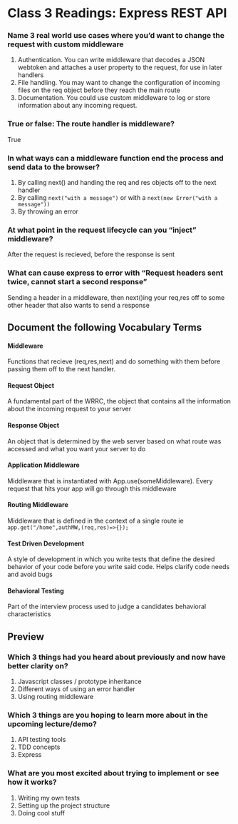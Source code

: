 # Class 3 Readings: Express REST API

### Name 3 real world use cases where you’d want to change the request with custom middleware

1. Authentication. You can write middleware that decodes a JSON webtoken and attaches a user property to the request, for use in later handlers
2. File handling. You may want to change the configuration of incoming files on the req object before they reach the main route
3. Documentation. You could use custom middleware to log or store information about any incoming request.

### True or false: The route handler is middleware?

True

### In what ways can a middleware function end the process and send data to the browser?

1. By calling next() and handing the req and res objects off to the next handler
2. By calling `next("with a message")` or with a `next(new Error("with a message"))`
3. By throwing an error

### At what point in the request lifecycle can you “inject” middleware?

After the request is recieved, before the response is sent

### What can cause express to error with “Request headers sent twice, cannot start a second response”

Sending a header in a middleware, then next()ing your req,res off to some other header that also wants to send a response

## Document the following Vocabulary Terms
#### Middleware
Functions that recieve (req,res,next) and do something with them before passing them off to the next handler.

#### Request Object
A fundamental part of the WRRC, the object that contains all the information about the incoming request to your server

#### Response Object
An object that is determined by the web server based on what route was accessed and what you want your server to do

#### Application Middleware
Middleware that is instantiated with App.use(someMiddleware). Every request that hits your app will go through this middleware

#### Routing Middleware
Middleware that is defined in the context of a single route ie `app.get("/home",authMW,(req,res)=>{});`

#### Test Driven Development
A style of development in which you write tests that define the desired behavior of your code before you write said code. Helps clarify code needs and avoid bugs

#### Behavioral Testing
Part of the interview process used to judge a candidates behavioral characteristics

## Preview
### Which 3 things had you heard about previously and now have better clarity on?
1. Javascript classes / prototype inheritance
2. Different ways of using an error handler
3. Using routing middleware

### Which 3 things are you hoping to learn more about in the upcoming lecture/demo?
1. API testing tools
2. TDD concepts
3. Express
### What are you most excited about trying to implement or see how it works?
1. Writing my own tests
2. Setting up the project structure
3. Doing cool stuff


